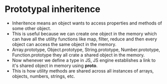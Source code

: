# Prototypal inheritence

- Inheritence means an object wants to access properties and methods of some other object.
- This is useful because we can create one object in the memory which can have all the utility functions like map, filter, reduce and then every object can access the same object in the memory.
- Array.prototype, Object.prototype, String.prototype, Number.prototype, Function.prototype they all crate a shared object in the memory.
- Now whenever we define a type in JS, JS engine establishes a link to it's shared object in memory using __proto__.
- This is how utility methods are shared across all instances of arrays, objects, numbers, strings, etc.
